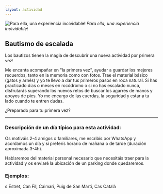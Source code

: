 ```yaml
---
layout: actividad
---
```


![Para ella, una experiencia inolvidable!](./assets/img/bautismo.jpg)
*Para ella, una experiencia inolvidable!*

## Bautismo de escalada

Los bautizos tienen la magia de descubrir una nueva actividad por primera vez!

Me encanta acompañar en "la primera vez", ayudar a guardar los mejores recuerdos, tanto en la memoria como con fotos.
Trae el material básico (gatos y arnés) y yo te llevo a dar tus primeros pasos en roca natural. Si has practicado días o meses en rocódromo o si no has escalado nunca, disfrutarás superando los nuevos retos de buscar los agarres de manos y apoyos de pies. Yo me encargo de las cuerdas, la seguridad y estar a tu lado cuando te entren dudas.

¿Preparado para tu primera vez?

* * *

### Descripción de un día típico para esta actividad:<br>
Os motiváis 2-4 amigos o familiares, me escribís por WhatsApp y acordamos un día y si preferís horario de mañana o de tarde (duración aproximada 3-4h).

Hablaremos del material personal necesario que necesitáis traer para la actividad y os enviaré la ubicación de un parking donde quedaremos.

### Ejemplos:<br>
s'Estret, Can Fil, Caimari, Puig de San Martí, Cas Català
